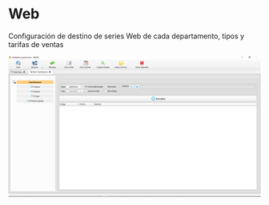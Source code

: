 # Web

Configuración de destino de series Web de cada departamento, tipos y tarifas de ventas

![](../../../.gitbook/assets/image%20%28323%29.png)

